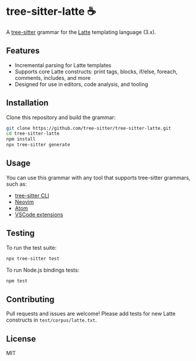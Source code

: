 # tree-sitter-latte ☕

A [tree-sitter](https://tree-sitter.github.io/tree-sitter/) grammar for the [Latte](https://latte.nette.org/) templating language (3.x).

## Features

- Incremental parsing for Latte templates
- Supports core Latte constructs: print tags, blocks, if/else, foreach, comments, includes, and more
- Designed for use in editors, code analysis, and tooling

## Installation

Clone this repository and build the grammar:

```sh
git clone https://github.com/tree-sitter/tree-sitter-latte.git
cd tree-sitter-latte
npm install
npx tree-sitter generate
```

## Usage

You can use this grammar with any tool that supports tree-sitter grammars, such as:

- [tree-sitter CLI](https://tree-sitter.github.io/tree-sitter/using-parsers)
- [Neovim](https://github.com/nvim-treesitter/nvim-treesitter)
- [Atom](https://github.com/atom/atom)
- [VSCode extensions](https://marketplace.visualstudio.com/items?itemName=georgewfraser.vscode-tree-sitter)

## Testing

To run the test suite:

```sh
npx tree-sitter test
```

To run Node.js bindings tests:

```sh
npm test
```

## Contributing

Pull requests and issues are welcome! Please add tests for new Latte constructs in `test/corpus/latte.txt`.

## License

MIT
